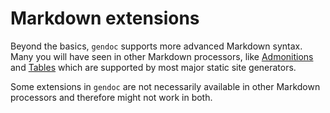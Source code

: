 # Markdown extensions

Beyond the basics, `gendoc` supports more advanced Markdown syntax. Many you will have seen in other Markdown processors, like [Admonitions](./admonitions.md) and [Tables](./tables.md) which are supported by most major static site generators. 

Some extensions in `gendoc` are not necessarily available in other Markdown processors and therefore might not work in both. 
